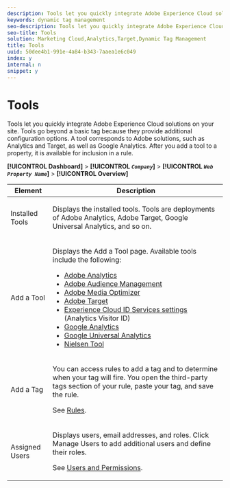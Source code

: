 ```yaml
---
description: Tools let you quickly integrate Adobe Experience Cloud solutions on your site. Tools go beyond a basic tag because they provide additional configuration options. A tool corresponds to Adobe solutions, such as Analytics and Target, as well as Google Analytics. After you add a tool to a property, it is available for inclusion in a rule.
keywords: dynamic tag management
seo-description: Tools let you quickly integrate Adobe Experience Cloud solutions on your site. Tools go beyond a basic tag because they provide additional configuration options. A tool corresponds to Adobe solutions, such as Analytics and Target, as well as Google Analytics. After you add a tool to a property, it is available for inclusion in a rule.
seo-title: Tools
solution: Marketing Cloud,Analytics,Target,Dynamic Tag Management
title: Tools
uuid: 50dee4b1-991e-4a84-b343-7aaea1e6c049
index: y
internal: n
snippet: y
---
```


# Tools

Tools let you quickly integrate Adobe Experience Cloud solutions on your site. Tools go beyond a basic tag because they provide additional configuration options. A tool corresponds to Adobe solutions, such as Analytics and Target, as well as Google Analytics. After you add a tool to a property, it is available for inclusion in a rule.

 **[!UICONTROL Dashboard]** > **[!UICONTROL  *`Company`*]** > **[!UICONTROL  *`Web Property Name`*]** > **[!UICONTROL Overview]** 

<table id="table_7107656135B14005A400E815972877DA"> 
 <thead> 
  <tr> 
   <th colname="col1" class="entry"> Element </th> 
   <th colname="col2" class="entry"> Description </th> 
  </tr> 
 </thead>
 <tbody> 
  <tr> 
   <td colname="col1"> <p>Installed Tools </p> </td> 
   <td colname="col2"> <p>Displays the installed tools. Tools are deployments of <span class="keyword"> Adobe Analytics</span>, <span class="keyword"> Adobe Target</span>, Google Universal Analytics, and so on. </p> </td> 
  </tr> 
  <tr> 
   <td colname="col1"> <p>Add a Tool </p> </td> 
   <td colname="col2"> <p>Displays the <span class="wintitle"> Add a Tool</span> page. Available tools include the following: </p> 
    <ul id="ul_141AAF23B5FF440BA7BD2C82E1F82BCB"> 
     <li id="li_2F9282B37DB045C6AD9ADC49A8B4212F"> <a href="../tools/analytics_dtm.md#concept_FBA6679A0B79490F8296437F11E5E4F8" format="dita" scope="local"> Adobe Analytics</a> </li> 
     <li id="li_B09BD50FC71445F4A0581CEEE95C53D6"> <a href="../tools/audiencemgmt.md#concept_F9887945039A473A9B2C6B16CBA5D822" format="dita" scope="local"> Adobe Audience Management</a> </li> 
     <li id="li_EB3B06972AF24790B8E7AC0F968F2B1A"> <a href="../tools/media_optimizer.md#concept_1A33BC0F5B6A4709929EC6F876236657" format="dita" scope="local"> Adobe Media Optimizer</a> </li> 
     <li id="li_4AB90E08D914403A90BE6E63C9970FC4"> <a href="../tools/target.md#concept_90D4021A9B6E409D8101FA1AFADE1215" format="dita" scope="local"> Adobe Target</a> </li> 
     <li id="li_3AF5401B655443C4BE9D3CC3E3005F03"> <a href="https://marketing.adobe.com/resources/help/en_US/mcvid/mcvid-dtm-settings.html" format="html" scope="external"> Experience Cloud ID Services settings </a> (Analytics Visitor ID) </li> 
     <li id="li_E867C66E417748F2A1F36BDE11FC4938"> <a href="../tools/ga.md#concept_C0C4173C0A9F4C9A8333EADC8C1FBF99" format="dita" scope="local"> Google Analytics</a> </li> 
     <li id="li_8B9C2120DCA34F85A5B1A26BAD1DC607"> <a href="../tools/google_universal_analytics.md#concept_224428EBB8E4466B93328EC5AE87FF04" format="dita" scope="local"> Google Universal Analytics</a> </li> 
     <li id="li_E69B2EEE9F214F308C354520EE27950B" audience="nielsen"><a href="../tools/nielsen.md#concept_697E539912154172A3BE804DD2401534" format="dita" scope="local"> Nielsen Tool</a> </li> 
    </ul> </td> 
  </tr> 
  <tr> 
   <td colname="col1"> <p>Add a Tag </p> </td> 
   <td colname="col2"> <p> You can access rules to add a tag and to determine when your tag will fire. You open the third-party tags section of your rule, paste your tag, and save the rule. </p> <p>See <a href="../rules/rules.md#concept_2D3F296DD3BD418BAB7A0E2415DD9C92" format="dita" scope="local"> Rules</a>. </p> </td> 
  </tr> 
  <tr> 
   <td colname="col1"> <p>Assigned Users </p> </td> 
   <td colname="col2"> <p>Displays users, email addresses, and roles. Click <span class="wintitle"> Manage Users</span> to add additional users and define their roles. </p> <p>See <a href="../users.md#concept_2FA1011890C04E59845E8EB1E2345488" format="dita" scope="local"> Users and Permissions</a>. </p> </td> 
  </tr> 
 </tbody> 
</table>

